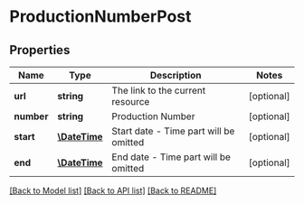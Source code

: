 # ProductionNumberPost

## Properties
Name | Type | Description | Notes
------------ | ------------- | ------------- | -------------
**url** | **string** | The link to the current resource | [optional] 
**number** | **string** | Production Number | [optional] 
**start** | [**\DateTime**](\DateTime.md) | Start date - Time part will be omitted | [optional] 
**end** | [**\DateTime**](\DateTime.md) | End date - Time part will be omitted | [optional] 

[[Back to Model list]](../../README.md#documentation-for-models) [[Back to API list]](../../README.md#documentation-for-api-endpoints) [[Back to README]](../../README.md)

